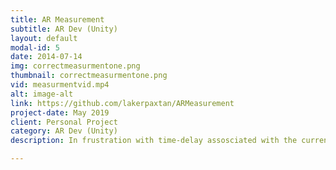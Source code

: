 ```yaml
---
title: AR Measurement
subtitle: AR Dev (Unity)
layout: default
modal-id: 5
date: 2014-07-14
img: correctmeasurmentone.png
thumbnail: correctmeasurmentone.png
vid: measurmentvid.mp4
alt: image-alt
link: https://github.com/lakerpaxtan/ARMeasurement
project-date: May 2019
client: Personal Project
category: AR Dev (Unity)
description: In frustration with time-delay assosciated with the current measurment app that all iPhone come preloaded with, I wanted to make my own measurment app. It's a fairly simple and convenient app that leans on ARCore heavily and allows you to measure between any two points without any delay. The cost of removing the delay comes with loss of accuracy if measuring too quickly. 

---
```

